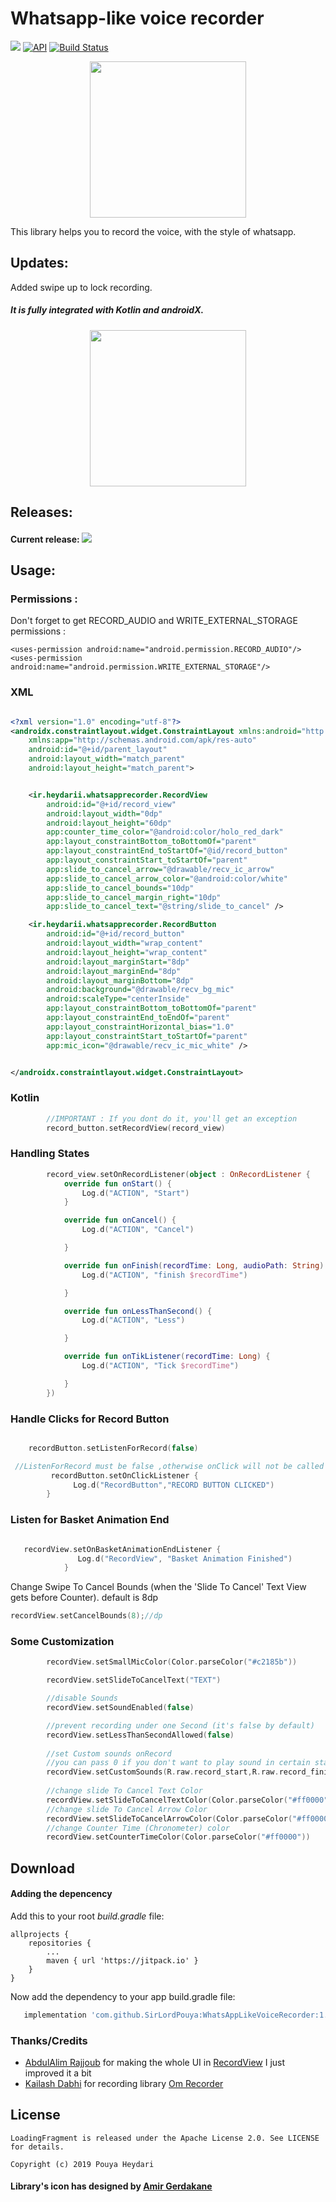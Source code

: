 # Whatsapp-like voice recorder


[![](https://jitpack.io/v/SirLordPouya/WhatsAppLikeVoiceRecorder.svg)](https://jitpack.io/#SirLordPouya/WhatsAppLikeVoiceRecorder)
[![API](https://img.shields.io/badge/API-16%2B-brightgreen.svg?style=flat)](https://android-arsenal.com/api?level=16)
[![Build Status](https://travis-ci.org/SirLordPouya/WhatsAppLikeVoiceRecorder.svg?branch=master)](https://travis-ci.org/SirLordPouya/WhatsAppLikeVoiceRecorder)

<p align="center">
<img src="https://raw.githubusercontent.com/SirLordPouya/AndroidAppUpdater/master/icon.png" width="250">
</p>

This library helps you to record the voice, with the style of whatsapp.

## Updates:
Added swipe up to lock recording.

##### It is fully integrated with Kotlin and androidX.

<p align="center">
<img src="https://raw.githubusercontent.com/SirLordPouya/WhatsAppLikeVoiceRecorder/master/voice_record.gif" width="250"> 
</p>

## Releases:

#### Current release: [![](https://jitpack.io/v/SirLordPouya/WhatsAppLikeVoiceRecorder.svg)](https://jitpack.io/#SirLordPouya/WhatsAppLikeVoiceRecorder)



## Usage:

### Permissions :
   Don't forget to get RECORD_AUDIO and WRITE_EXTERNAL_STORAGE permissions :
   
   ```
   <uses-permission android:name="android.permission.RECORD_AUDIO"/>
   <uses-permission android:name="android.permission.WRITE_EXTERNAL_STORAGE"/>
   ```
### XML

```xml

<?xml version="1.0" encoding="utf-8"?>
<androidx.constraintlayout.widget.ConstraintLayout xmlns:android="http://schemas.android.com/apk/res/android"
    xmlns:app="http://schemas.android.com/apk/res-auto"
    android:id="@+id/parent_layout"
    android:layout_width="match_parent"
    android:layout_height="match_parent">


    <ir.heydarii.whatsapprecorder.RecordView
        android:id="@+id/record_view"
        android:layout_width="0dp"
        android:layout_height="60dp"
        app:counter_time_color="@android:color/holo_red_dark"
        app:layout_constraintBottom_toBottomOf="parent"
        app:layout_constraintEnd_toStartOf="@id/record_button"
        app:layout_constraintStart_toStartOf="parent"
        app:slide_to_cancel_arrow="@drawable/recv_ic_arrow"
        app:slide_to_cancel_arrow_color="@android:color/white"
        app:slide_to_cancel_bounds="10dp"
        app:slide_to_cancel_margin_right="10dp"
        app:slide_to_cancel_text="@string/slide_to_cancel" />

    <ir.heydarii.whatsapprecorder.RecordButton
        android:id="@+id/record_button"
        android:layout_width="wrap_content"
        android:layout_height="wrap_content"
        android:layout_marginStart="8dp"
        android:layout_marginEnd="8dp"
        android:layout_marginBottom="8dp"
        android:background="@drawable/recv_bg_mic"
        android:scaleType="centerInside"
        app:layout_constraintBottom_toBottomOf="parent"
        app:layout_constraintEnd_toEndOf="parent"
        app:layout_constraintHorizontal_bias="1.0"
        app:layout_constraintStart_toStartOf="parent"
        app:mic_icon="@drawable/recv_ic_mic_white" />


</androidx.constraintlayout.widget.ConstraintLayout>


```


### Kotlin

```kotlin
        //IMPORTANT : If you dont do it, you'll get an exception
        record_button.setRecordView(record_view)

```

### Handling States

```kotlin
        record_view.setOnRecordListener(object : OnRecordListener {
            override fun onStart() {
                Log.d("ACTION", "Start")
            }

            override fun onCancel() {
                Log.d("ACTION", "Cancel")

            }

            override fun onFinish(recordTime: Long, audioPath: String) {
                Log.d("ACTION", "finish $recordTime")

            }

            override fun onLessThanSecond() {
                Log.d("ACTION", "Less")

            }

            override fun onTikListener(recordTime: Long) {
                Log.d("ACTION", "Tick $recordTime")

            }
        })
```

### Handle Clicks for Record Button
```kotlin

    recordButton.setListenForRecord(false)

 //ListenForRecord must be false ,otherwise onClick will not be called
         recordButton.setOnClickListener {
              Log.d("RecordButton","RECORD BUTTON CLICKED")
        }
```

### Listen for Basket Animation End

```kotlin

   recordView.setOnBasketAnimationEndListener {
               Log.d("RecordView", "Basket Animation Finished")
            }

```


Change Swipe To Cancel Bounds (when the 'Slide To Cancel' Text View gets before Counter).
default is 8dp

```kotlin
recordView.setCancelBounds(8);//dp
```

### Some Customization

```kotlin
        recordView.setSmallMicColor(Color.parseColor("#c2185b"))

        recordView.setSlideToCancelText("TEXT")

        //disable Sounds
        recordView.setSoundEnabled(false)

        //prevent recording under one Second (it's false by default)
        recordView.setLessThanSecondAllowed(false)
    
        //set Custom sounds onRecord 
        //you can pass 0 if you don't want to play sound in certain state
        recordView.setCustomSounds(R.raw.record_start,R.raw.record_finished,0)
        
        //change slide To Cancel Text Color
        recordView.setSlideToCancelTextColor(Color.parseColor("#ff0000"))
        //change slide To Cancel Arrow Color
        recordView.setSlideToCancelArrowColor(Color.parseColor("#ff0000"))
        //change Counter Time (Chronometer) color
        recordView.setCounterTimeColor(Color.parseColor("#ff0000"))

```

## Download

#### Adding the depencency

Add this to your root *build.gradle* file:

```
allprojects {
    repositories {
        ...
        maven { url 'https://jitpack.io' }
    }
}
```

Now add the dependency to your app build.gradle file:

```groovy
   implementation 'com.github.SirLordPouya:WhatsAppLikeVoiceRecorder:1.1.5'
```

### Thanks/Credits
- [AbdulAlim Rajjoub](https://github.com/NetoDevel) for making the whole UI in [RecordView](https://github.com/3llomi/RecordView) I just improved it a bit
- [Kailash Dabhi](https://github.com/kailash09dabhi) for recording library [Om Recorder](https://github.com/kailash09dabhi/OmRecorder)

## License

```
LoadingFragment is released under the Apache License 2.0. See LICENSE for details.

Copyright (c) 2019 Pouya Heydari

```
#### <div>Library's icon has designed by <a href="https://dribbble.com/Amir-G" title="Amir Gerdakane">Amir Gerdakane</a>
